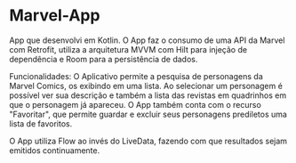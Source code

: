 # Marvel-App
App que desenvolvi em Kotlin. 
O App faz o consumo de uma API da Marvel com Retrofit, utiliza a arquitetura MVVM com Hilt para injeção de dependência e Room para a persistência de dados. 

Funcionalidades: O Aplicativo permite a pesquisa de personagens da Marvel Comics, os exibindo em uma lista. 
Ao selecionar um personagem é possível ver sua descrição e também a lista das revistas em quadrinhos em que o personagem já apareceu. 
O App também conta com o recurso "Favoritar", que permite guardar e excluir seus personagens prediletos uma lista de favoritos.  

O App utiliza Flow ao invés do LiveData, fazendo com que resultados sejam emitidos continuamente.
